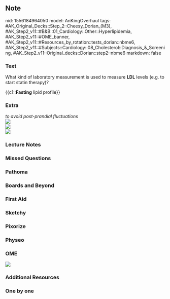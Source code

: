 ## Note
nid: 1556184964050
model: AnKingOverhaul
tags: #AK_Original_Decks::Step_2::Cheesy_Dorian_(M3), #AK_Step2_v11::#B&B::01_Cardiology::Other::Hyperlipidemia, #AK_Step2_v11::#OME_banner, #AK_Step2_v11::#Resources_by_rotation::tests_dorian::nbme6, #AK_Step2_v11::#Subjects::Cardiology::08_Cholesterol::Diagnosis_&_Screening, #AK_Step2_v11::Original_decks::Dorian::step2::nbme6
markdown: false

### Text
What kind of laboratory measurement is used to measure <b>LDL</b>
levels (e.g. to start statin therapy)?
<div>
  {{c1::<b>Fasting</b> lipid profile}}
</div>

### Extra
<div>
  <div>
    <i>to avoid post-prandial fluctuations</i>
  </div>
  <div>
    <i><img src="paste-214074054934529.jpg"></i>
  </div><i><img src=
  "Guidelines%20for%20Lipid%20Lowering%20Therapy.png"></i>
</div>
<div></div>
<div>
  <i><img src="paste-207348136148993%20(1).jpg"></i>
</div>

### Lecture Notes


### Missed Questions


### Pathoma


### Boards and Beyond


### First Aid


### Sketchy


### Pixorize


### Physeo


### OME
<div class="ome-widget">
  <a href="https://onlinemeded.org?ref=anki"><img src=
  "_OME_AnkiFlashcards_General_4.png"></a>
</div>

### Additional Resources


### One by one

